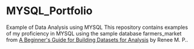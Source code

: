 # MYSQL_Portfolio
Example of Data Analysis using MYSQL
This repository contains examples of my proficiency in MYSQL using the sample database farmers_market from [A Beginner's Guide for Building Datasets for Analysis]([ur](https://www.amazon.com/SQL-Data-Scientists-Beginners-Building/dp/1119669367)) by Renee M. P..
